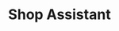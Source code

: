 ---
title: Shop Assistant
role: Shop Assistant
organization:
 id: kantarellen-livs-ab
 name: Kantarellen Livs AB
start_date: 1992-06-01
end_date: 1992-09-01
---